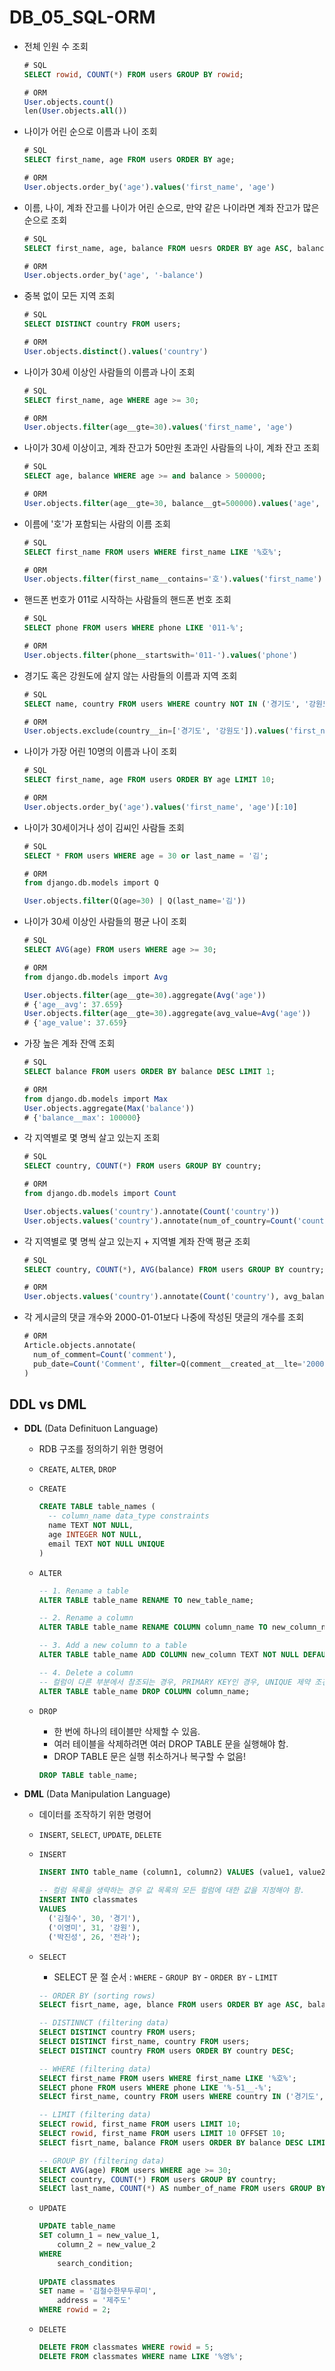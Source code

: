 # DB_05_SQL-ORM

- 전체 인원 수 조회

    ```sql
    # SQL
    SELECT rowid, COUNT(*) FROM users GROUP BY rowid;
    
    # ORM
    User.objects.count()
    len(User.objects.all())
    ```

- 나이가 어린 순으로 이름과 나이 조회

    ```sql
    # SQL
    SELECT first_name, age FROM users ORDER BY age;
    
    # ORM
    User.objects.order_by('age').values('first_name', 'age')
    ```

- 이름, 나이, 계좌 잔고를 나이가 어린 순으로, 만약 같은 나이라면 계좌 잔고가 많은 순으로 조회

    ```sql
    # SQL
    SELECT first_name, age, balance FROM uesrs ORDER BY age ASC, balance DESC;
    
    # ORM
    User.objects.order_by('age', '-balance')
    ```

- 중복 없이 모든 지역 조회

    ```sql
    # SQL
    SELECT DISTINCT country FROM users;
    
    # ORM
    User.objects.distinct().values('country')
    ```

- 나이가 30세 이상인 사람들의 이름과 나이 조회

    ```sql
    # SQL
    SELECT first_name, age WHERE age >= 30;
    
    # ORM
    User.objects.filter(age__gte=30).values('first_name', 'age')
    ```

- 나이가 30세 이상이고, 계좌 잔고가 50만원 초과인 사람들의 나이, 계좌 잔고 조회

    ```sql
    # SQL
    SELECT age, balance WHERE age >= and balance > 500000;
    
    # ORM
    User.objects.filter(age__gte=30, balance__gt=500000).values('age', 'balance')
    ```

- 이름에 '호'가 포함되는 사람의 이름 조회

    ```sql
    # SQL
    SELECT first_name FROM users WHERE first_name LIKE '%호%';
    
    # ORM
    User.objects.filter(first_name__contains='호').values('first_name')
    ```

- 핸드폰 번호가 011로 시작하는 사람들의 핸드폰 번호 조회

    ```sql
    # SQL
    SELECT phone FROM users WHERE phone LIKE '011-%';
    
    # ORM
    User.objects.filter(phone__startswith='011-').values('phone')
    ```

- 경기도 혹은 강원도에 살지 않는 사람들의 이름과 지역 조회

    ```sql
    # SQL
    SELECT name, country FROM users WHERE country NOT IN ('경기도', '강원도');
    
    # ORM
    User.objects.exclude(country__in=['경기도', '강원도']).values('first_name', 'country')
    ```

- 나이가 가장 어린 10명의 이름과 나이 조회

    ```sql
    # SQL
    SELECT first_name, age FROM users ORDER BY age LIMIT 10;
    
    # ORM
    User.objects.order_by('age').values('first_name', 'age')[:10]
    ```

- 나이가 30세이거나 성이 김씨인 사람들 조회

    ```sql
    # SQL
    SELECT * FROM users WHERE age = 30 or last_name = '김';
    
    # ORM
    from django.db.models import Q
    
    User.objects.filter(Q(age=30) | Q(last_name='김'))
    ```

- 나이가 30세 이상인 사람들의 평균 나이 조회

    ```sql
    # SQL
    SELECT AVG(age) FROM users WHERE age >= 30;
    
    # ORM
    from django.db.models import Avg
    
    User.objects.filter(age__gte=30).aggregate(Avg('age'))
    # {'age__avg': 37.659}
    User.objects.filter(age__gte=30).aggregate(avg_value=Avg('age'))
    # {'age_value': 37.659}
    ```

- 가장 높은 계좌 잔액 조회

    ```sql
    # SQL
    SELECT balance FROM users ORDER BY balance DESC LIMIT 1;
    
    # ORM
    from django.db.models import Max
    User.objects.aggregate(Max('balance'))
    # {'balance__max': 100000}
    ```

- 각 지역별로 몇 명씩 살고 있는지 조회

    ```sql
    # SQL
    SELECT country, COUNT(*) FROM users GROUP BY country;
    
    # ORM
    from django.db.models import Count
    
    User.objects.values('country').annotate(Count('country'))
    User.objects.values('country').annotate(num_of_country=Count('country'))
    ```

- 각 지역별로 몇 명씩 살고 있는지 + 지역별 계좌 잔액 평균 조회

    ```sql
    # SQL
    SELECT country, COUNT(*), AVG(balance) FROM users GROUP BY country;
    
    # ORM
    User.objects.values('country').annotate(Count('country'), avg_balance=Avg('balance'))
    ```

- 각 게시글의 댓글 개수와 2000-01-01보다 나중에 작성된 댓글의 개수를 조회

    ```sql
    # ORM
    Article.objects.annotate(
      num_of_comment=Count('comment'),
      pub_date=Count('Comment', filter=Q(comment__created_at__lte='2000-01-01'))
    )
    ```

    

## DDL vs DML

- **DDL** (Data Definituon Language)

    - RDB 구조를 정의하기 위한 명령어

    - `CREATE`, `ALTER`, `DROP`

    - `CREATE`

        ```sql
        CREATE TABLE table_names (
          -- column_name data_type constraints
          name TEXT NOT NULL,
          age INTEGER NOT NULL,
          email TEXT NOT NULL UNIQUE
        )
        ```

    - `ALTER`

        ```sql
        -- 1. Rename a table
        ALTER TABLE table_name RENAME TO new_table_name;
        
        -- 2. Rename a column
        ALTER TABLE table_name RENAME COLUMN column_name TO new_column_name;
        
        -- 3. Add a new column to a table
        ALTER TABLE table_name ADD COLUMN new_column TEXT NOT NULL DEFAULT 'default';
        
        -- 4. Delete a column
        -- 컬럼이 다른 부분에서 참조되는 경우, PRIMARY KEY인 경우, UNIQUE 제약 조건이 있는 경우는 삭제 불가!
        ALTER TABLE table_name DROP COLUMN column_name;
        ```

    - `DROP`

        - 한 번에 하나의 테이블만 삭제할 수 있음.
        - 여러 테이블을 삭제하려면 여러 DROP TABLE 문을 실행해야 함.
        - DROP TABLE 문은 실행 취소하거나 복구할 수 없음!

        ```sql
        DROP TABLE table_name;
        ```

- **DML** (Data Manipulation Language)

    - 데이터를 조작하기 위한 명령어
    - `INSERT`, `SELECT`, `UPDATE`, `DELETE`

    - `INSERT`

        ```sql
        INSERT INTO table_name (column1, column2) VALUES (value1, value2)
        
        -- 컬럼 목록을 생략하는 경우 값 목록의 모든 컬럼에 대한 값을 지정해야 함.
        INSERT INTO classmates
        VALUES
          ('김철수', 30, '경기'),
          ('이영미', 31, '강원'),
          ('박진성', 26, '전라');
        ```

    - `SELECT`

        - SELECT 문 절 순서 : `WHERE` - `GROUP BY` - `ORDER BY` - `LIMIT`

        ```sql
        -- ORDER BY (sorting rows)
        SELECT fisrt_name, age, blance FROM users ORDER BY age ASC, balance DESC;
        
        -- DISTINNCT (filtering data)
        SELECT DISTINCT country FROM users;
        SELECT DISTINCT first_name, country FROM users;
        SELECT DISTINCT country FROM users ORDER BY country DESC;
        
        -- WHERE (filtering data)
        SELECT first_name FROM users WHERE first_name LIKE '%호%';
        SELECT phone FROM users WHERE phone LIKE '%-51__-%';
        SELECT first_name, country FROM users WHERE country IN ('경기도', '강원도');
        
        -- LIMIT (filtering data)
        SELECT rowid, first_name FROM users LIMIT 10;
        SELECT rowid, first_name FROM users LIMIT 10 OFFSET 10;
        SELECT fisrt_name, balance FROM users ORDER BY balance DESC LIMIT 10;
        
        -- GROUP BY (filtering data)
        SELECT AVG(age) FROM users WHERE age >= 30;
        SELECT country, COUNT(*) FROM users GROUP BY country;
        SELECT last_name, COUNT(*) AS number_of_name FROM users GROUP BY last_name;
        ```

    - `UPDATE`

        ```sql
        UPDATE table_name
        SET column_1 = new_value_1,
            column_2 = new_value_2
        WHERE
            search_condition;
            
        UPDATE classmates
        SET name = '김철수한무두루미',
            address = '제주도'
        WHERE rowid = 2;
        ```

    - `DELETE`

        ```sql
        DELETE FROM classmates WHERE rowid = 5;
        DELETE FROM classmates WHERE name LIKE '%영%';
        ```

        